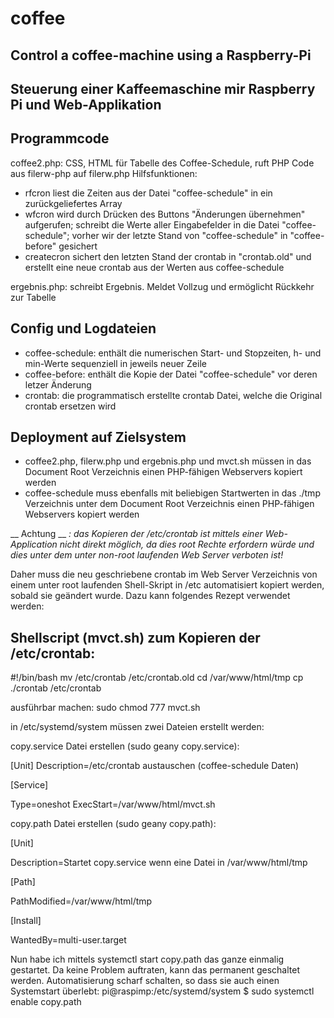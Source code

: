 # coffee
## Control a coffee-machine using a Raspberry-Pi
## Steuerung einer Kaffeemaschine mir Raspberry Pi und Web-Applikation


## Programmcode
coffee2.php: CSS, HTML für Tabelle des Coffee-Schedule, ruft PHP Code aus filerw-php auf
filerw.php Hilfsfunktionen: 
- rfcron liest die Zeiten aus der Datei "coffee-schedule" in ein zurückgeliefertes Array
- wfcron wird durch Drücken des Buttons "Änderungen übernehmen" aufgerufen; schreibt die Werte aller Eingabefelder in die Datei "coffee-				schedule"; vorher wir der letzte Stand von "coffee-schedule" in 					"coffee-before" gesichert
- createcron sichert den letzten Stand der crontab in "crontab.old" und erstellt eine neue crontab aus der Werten aus coffee-schedule
				
ergebnis.php: schreibt Ergebnis. Meldet Vollzug und ermöglicht Rückkehr zur Tabelle

## Config und Logdateien
- coffee-schedule: enthält die numerischen Start- und Stopzeiten, h- und min-Werte sequenziell in 	jeweils neuer Zeile
- coffee-before: enthält die Kopie der Datei "coffee-schedule" vor deren letzer	Änderung
- crontab: die programmatisch erstellte crontab Datei, welche die Original crontab ersetzen wird

## Deployment auf Zielsystem
- coffee2.php, filerw.php und ergebnis.php und mvct.sh müssen in das Document Root Verzeichnis einen PHP-fähigen Webservers kopiert werden
- coffee-schedule muss ebenfalls mit beliebigen Startwerten in das ./tmp Verzeichnis unter dem Document Root Verzeichnis einen PHP-fähigen Webservers kopiert werden

__ Achtung __ *: das Kopieren der /etc/crontab ist mittels einer Web-Application nicht direkt möglich, da dies root Rechte erfordern würde und dies unter dem unter non-root laufenden Web Server verboten ist!*

Daher muss die neu geschriebene crontab im Web Server Verzeichnis von einem unter root laufenden Shell-Skript in /etc automatisiert kopiert werden, sobald sie geändert wurde. Dazu kann folgendes Rezept verwendet werden:

## Shellscript (mvct.sh) zum Kopieren der /etc/crontab:

&#35;!/bin/bash
mv /etc/crontab /etc/crontab.old
cd /var/www/html/tmp
cp ./crontab /etc/crontab

ausführbar machen:
sudo chmod 777 mvct.sh

in /etc/systemd/system müssen zwei Dateien erstellt werden:

copy.service Datei erstellen (sudo geany copy.service):

<p>[Unit]
Description=/etc/crontab austauschen (coffee-schedule Daten)</p>

<p>[Service]</p>
Type=oneshot
ExecStart=/var/www/html/mvct.sh

copy.path Datei erstellen (sudo geany copy.path): 

<p>[Unit]</p>
Description=Startet copy.service wenn eine Datei in /var/www/html/tmp

<p>[Path]</p>
PathModified=/var/www/html/tmp

<p>[Install]</p>
WantedBy=multi-user.target </p>

Nun habe ich mittels 
systemctl start copy.path 
das ganze einmalig gestartet. Da keine Problem auftraten, kann das permanent geschaltet werden.
Automatisierung scharf schalten, so dass sie auch einen Systemstart überlebt:
pi@raspimp:/etc/systemd/system $ sudo systemctl enable copy.path
